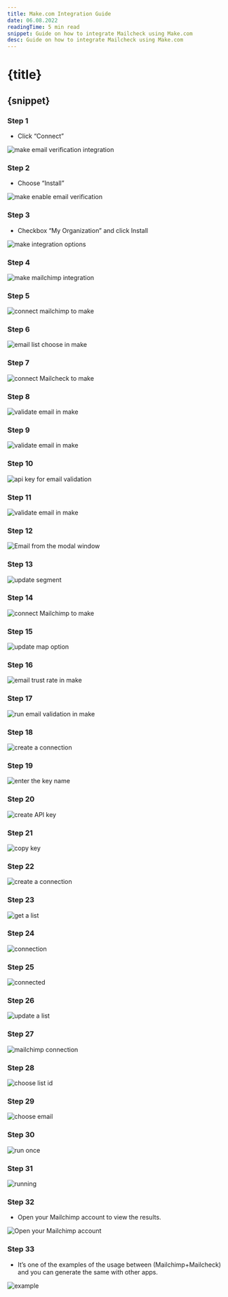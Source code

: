 ```yaml
---
title: Make.com Integration Guide
date: 06.08.2022
readingTime: 5 min read
snippet: Guide on how to integrate Mailcheck using Make.com
desc: Guide on how to integrate Mailcheck using Make.com
---
```


# **{title}**

## {snippet}

### Step 1

- Click “Connect”

![make email verification integration](./make-1.png?format=webp;jpg;png;avif&srcset&w=880)

### Step 2

- Choose “Install”

![make enable email verification](./make-02.png?format=webp;jpg;png;avif&srcset&w=880)

### Step 3

- Checkbox “My Organization” and click Install

![make integration options](./make-03.png?format=webp;jpg;png;avif&srcset&w=880)

### Step 4

![make mailchimp integration](./make-04.png?format=webp;jpg;png;avif&srcset&w=880)

### Step 5

![connect mailchimp to make](./make-05.png?format=webp;jpg;png;avif&srcset&w=880)

### Step 6

![email list choose in make](./make-06.png?format=webp;jpg;png;avif&srcset&w=880)

### Step 7

![connect Mailcheck to make](./make-07.png?format=webp;jpg;png;avif&srcset&w=880)

### Step 8


![validate email in make](./make-08.png?format=webp;jpg;png;avif&srcset&w=880)

### Step 9

![validate email in make](./make-09.png?format=webp;jpg;png;avif&srcset&w=880)

### Step 10

![api key for email validation](./make-10.png?format=webp;jpg;png;avif&srcset&w=880)

### Step 11

![validate email in make](./make-11.png?format=webp;jpg;png;avif&srcset&w=880)

### Step 12

![Email from the modal window](./make-12.png?format=webp;jpg;png;avif&srcset&w=880)

### Step 13

![update segment](./make-13.png?format=webp;jpg;png;avif&srcset&w=880)

### Step 14

![connect Mailchimp to make](./make-14.png?format=webp;jpg;png;avif&srcset&w=880)

### Step 15

![update map option](./make-15.png?format=webp;jpg;png;avif&srcset&w=880)

### Step 16

![email trust rate in make](./make-16.png?format=webp;jpg;png;avif&srcset&w=880)

### Step 17

![run email validation in make](./make-17.png?format=webp;jpg;png;avif&srcset&w=880)

### Step 18

![create a connection](./make-18.png?format=webp;jpg;png;avif&srcset&w=880)

### Step 19

![enter the key name](./make-19.png?format=webp;jpg;png;avif&srcset&w=880)

### Step 20

![create API key](./make-20.png?format=webp;jpg;png;avif&srcset&w=880)

### Step 21

![copy key](./make-21.png?format=webp;jpg;png;avif&srcset&w=880)

### Step 22

![create a connection](./make-22.png?format=webp;jpg;png;avif&srcset&w=880)

### Step 23

![get a list](./make-23.png?format=webp;jpg;png;avif&srcset&w=880)

### Step 24

![connection](./make-24.png?format=webp;jpg;png;avif&srcset&w=880)

### Step 25

![connected](./make-25.png?format=webp;jpg;png;avif&srcset&w=880)

### Step 26

![update a list](./make-26.png?format=webp;jpg;png;avif&srcset&w=880)

### Step 27

![mailchimp connection](./make-27.png?format=webp;jpg;png;avif&srcset&w=880)

### Step 28

![choose list id](./make-28.png?format=webp;jpg;png;avif&srcset&w=880)

### Step 29

![choose email](./make-29.png?format=webp;jpg;png;avif&srcset&w=880)

### Step 30

![run once](./make-30.png?format=webp;jpg;png;avif&srcset&w=880)

### Step 31

![running](./make-31.png?format=webp;jpg;png;avif&srcset&w=880)

### Step 32

- Open your Mailchimp account to view the results.

![Open your Mailchimp account](./make-32.png?format=webp;jpg;png;avif&srcset&w=880)

### Step 33

- It’s one of the examples of the usage between (Mailchimp+Mailcheck) and you can generate the same with other apps.

![example](./make-33.png?format=webp;jpg;png;avif&srcset&w=880)
